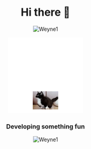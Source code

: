 <h1 align="center">Hi there 👋</h1>
<p align="center">
  <img src="https://komarev.com/ghpvc/?username=Weyne1&color=b555fa&style=flat" alt="Weyne1"/>
</p>

<p align="center">
  <img src="./cat_bounce.gif" width="200" alt="this cat is cool">
  <h3 align="center">Developing something fun</h3>
</p>

<p align="center">
  <img src="https://www.codewars.com/users/Weyne1/badges/small" alt="Weyne1"/>
</p>
